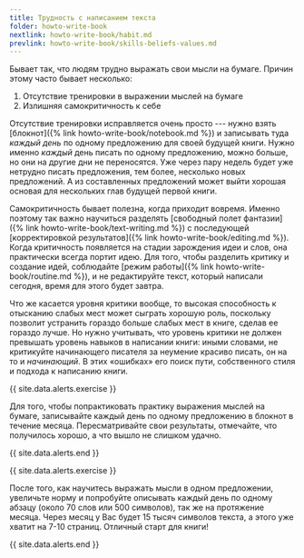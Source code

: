 ```yaml
---
title: Трудность с написанием текста
folder: howto-write-book
nextlink: howto-write-book/habit.md
prevlink: howto-write-book/skills-beliefs-values.md
---
```


Бывает так, что людям трудно выражать свои мысли на бумаге.  Причин
этому часто бывает несколько:
1. Отсутствие тренировки в выражении мыслей на бумаге
2. Излишняя самокритичность к себе

Отсутствие тренировки исправляется очень просто --- нужно взять
[блокнот]({% link howto-write-book/notebook.md %}) и записывать туда
*каждый день* по одному предложению для своей будущей книги.  Нужно
именно *каждый* день писать по одному предложению, можно больше, но
они на другие дни не переносятся.  Уже через пару недель будет уже
нетрудно писать предложения, тем более, несколько новых предложений.
А из составленных предложений может выйти хорошая основая для
нескольких глав будущей первой книги.

Самокритичность бывает полезна, когда приходит вовремя.  Именно
поэтому так важно научиться разделять [свободный полет фантазии]({%
link howto-write-book/text-writing.md %}) с последующей
[корректировкой результатов]({% link howto-write-book/editing.md %}).
Когда критичность появляется на стадии зарождения идеи и слов, она
практически всегда портит идею.  Для того, чтобы разделить критику и
создание идей, соблюдайте [режим работы]({% link
howto-write-book/routine.md %}), и не редактируйте текст, который
написали сегодня, время для этого будет завтра.

Что же касается уровня критики вообще, то высокая способность к
отысканию слабых мест может сыграть хорошую роль, поскольку позволит
устранить гораздо больше слабых мест в книге, сделав ее гораздо лучше.
Но нужно учитывать, что уровень критики не должен превышать уровень
навыков в написании книги: иными словами, не критикуйте начинающего
писателя за неумение красиво писать, он на то и *начинающий*.  В этих
«ошибках» его поиск пути, собственного стиля и подхода к написанию
книги.

{{ site.data.alerts.exercise }}

Для того, чтобы попрактиковать практику выражения мыслей на бумаге,
записывайте каждый день по одному предложению в блокнот в течение
месяца.  Пересматривайте свои результаты, отмечайте, что получилось
хорошо, а что вышло не слишком удачно.

{{ site.data.alerts.end }}

{{ site.data.alerts.exercise }}

После того, как научитесь выражать мысли в одном предложении,
увеличьте норму и попробуйте описывать каждый день по одному абзацу
(около 70 слов или 500 символов), так же на протяжение месяца.  Через
месяц у Вас будет 15 тысяч символов текста, а этого уже хватит на 7-10
страниц.  Отличный старт для книги!

{{ site.data.alerts.end }}
